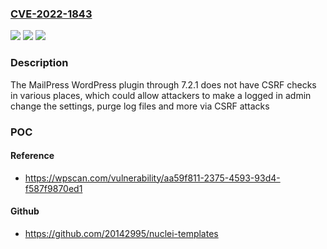### [CVE-2022-1843](https://cve.mitre.org/cgi-bin/cvename.cgi?name=CVE-2022-1843)
![](https://img.shields.io/static/v1?label=Product&message=MailPress&color=blue)
![](https://img.shields.io/static/v1?label=Version&message=7.2.1%3C%3D%207.2.1%20&color=brighgreen)
![](https://img.shields.io/static/v1?label=Vulnerability&message=CWE-352%20Cross-Site%20Request%20Forgery%20(CSRF)&color=brighgreen)

### Description

The MailPress WordPress plugin through 7.2.1 does not have CSRF checks in various places, which could allow attackers to make a logged in admin change the settings, purge log files and more via CSRF attacks

### POC

#### Reference
- https://wpscan.com/vulnerability/aa59f811-2375-4593-93d4-f587f9870ed1

#### Github
- https://github.com/20142995/nuclei-templates

